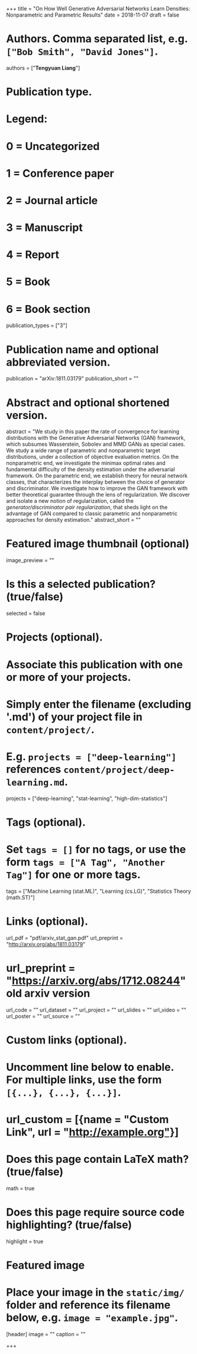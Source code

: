 +++
title = "On How Well Generative Adversarial Networks Learn Densities: Nonparametric and Parametric Results"
date = 2018-11-07
draft = false

# Authors. Comma separated list, e.g. `["Bob Smith", "David Jones"]`.
authors = ["**Tengyuan Liang**"]

# Publication type.
# Legend:
# 0 = Uncategorized
# 1 = Conference paper
# 2 = Journal article
# 3 = Manuscript
# 4 = Report
# 5 = Book
# 6 = Book section
publication_types = ["3"]

# Publication name and optional abbreviated version.
publication = "arXiv:1811.03179"
publication_short = ""

# Abstract and optional shortened version.
abstract = "We study in this paper the rate of convergence for learning distributions with the Generative Adversarial Networks (GAN) framework, which subsumes Wasserstein, Sobolev and MMD GANs as special cases. We study a wide range of parametric and nonparametric target distributions, under a collection of objective evaluation metrics. On the nonparametric end, we investigate the minimax optimal rates and fundamental difficulty of the density estimation under the adversarial framework. On the parametric end, we establish theory for neural network classes, that characterizes the interplay between the choice of generator and discriminator. We investigate how to improve the GAN framework with better theoretical guarantee through the lens of regularization. We discover and isolate a new notion of regularization, called the _generator/discriminator pair regularization_, that sheds light on the advantage of GAN compared to classic parametric and nonparametric approaches for density estimation."
abstract_short = ""

# Featured image thumbnail (optional)
image_preview = ""

# Is this a selected publication? (true/false)
selected = false

# Projects (optional).
#   Associate this publication with one or more of your projects.
#   Simply enter the filename (excluding '.md') of your project file in `content/project/`.
#   E.g. `projects = ["deep-learning"]` references `content/project/deep-learning.md`.
projects = ["deep-learning", "stat-learning", "high-dim-statistics"]

# Tags (optional).
#   Set `tags = []` for no tags, or use the form `tags = ["A Tag", "Another Tag"]` for one or more tags.
tags = ["Machine Learning (stat.ML)", "Learning (cs.LG)", "Statistics Theory (math.ST)"]

# Links (optional).
url_pdf = "pdf/arxiv_stat_gan.pdf"
url_preprint = "http://arxiv.org/abs/1811.03179"
# url_preprint = "https://arxiv.org/abs/1712.08244" old arxiv version
url_code = ""
url_dataset = ""
url_project = ""
url_slides = ""
url_video = ""
url_poster = ""
url_source = ""

# Custom links (optional).
#   Uncomment line below to enable. For multiple links, use the form `[{...}, {...}, {...}]`.
# url_custom = [{name = "Custom Link", url = "http://example.org"}]

# Does this page contain LaTeX math? (true/false)
math = true

# Does this page require source code highlighting? (true/false)
highlight = true

# Featured image
# Place your image in the `static/img/` folder and reference its filename below, e.g. `image = "example.jpg"`.
[header]
image = ""
caption = ""

+++
